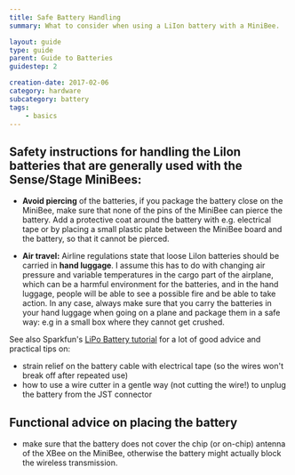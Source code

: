 ```yaml
---
title: Safe Battery Handling
summary: What to consider when using a LiIon battery with a MiniBee.

layout: guide
type: guide
parent: Guide to Batteries
guidestep: 2

creation-date: 2017-02-06
category: hardware
subcategory: battery
tags:
    - basics
---
```



## Safety instructions for handling the LiIon batteries that are generally used with the Sense/Stage MiniBees:

* **Avoid piercing** of the batteries, if you package the battery close on the MiniBee, make sure that none of the pins of the MiniBee can pierce the battery. Add a protective coat around the battery with e.g. electrical tape or by placing a small plastic plate between the MiniBee board and the battery, so that it cannot be pierced.

* **Air travel:** Airline regulations state that loose LiIon batteries should be carried in **hand luggage**. I assume this has to do with changing air pressure and variable temperatures in the cargo part of the airplane, which can be a harmful environment for the batteries, and in the hand luggage, people will be able to see a possible fire and be able to take action. In any case, always make sure that you carry the batteries in your hand luggage when going on a plane and package them in a safe way: e.g in a small box where they cannot get crushed.

See also Sparkfun's [LiPo Battery tutorial](https://www.sparkfun.com/tutorials/241) for a lot of good advice and practical tips on:

- strain relief on the battery cable with electrical tape (so the wires won't break off after repeated use)
- how to use a wire cutter in a gentle way (not cutting the wire!) to unplug the battery from the JST connector


## Functional advice on placing the battery

* make sure that the battery does not cover the chip (or on-chip) antenna of the XBee on the MiniBee, otherwise the battery might actually block the wireless transmission.

